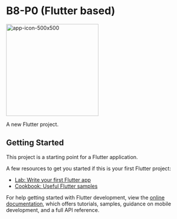 # B8-P0 (Flutter based)

<img width="250" alt="app-icon-500x500" src="https://user-images.githubusercontent.com/74918908/200195812-b211b456-68c5-407e-b98f-993dae75318f.png">

A new Flutter project.

## Getting Started

This project is a starting point for a Flutter application.

A few resources to get you started if this is your first Flutter project:

- [Lab: Write your first Flutter app](https://docs.flutter.dev/get-started/codelab)
- [Cookbook: Useful Flutter samples](https://docs.flutter.dev/cookbook)

For help getting started with Flutter development, view the
[online documentation](https://docs.flutter.dev/), which offers tutorials,
samples, guidance on mobile development, and a full API reference.
